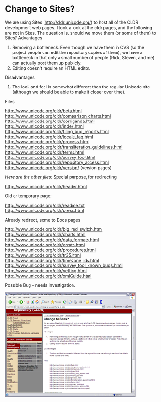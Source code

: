 # Change to Sites?

We are using Sites (<http://cldr.unicode.org/>) to host all of the CLDR
development web pages. I took a look at the cldr pages, and the following are
not in Sites. The question is, should we move them (or some of them) to Sites?
Advantages

1.  Removing a bottleneck. Even though we have them in CVS (so the project
    people can edit the repository copies of them), we have a bottleneck in that
    only a small number of people (Rick, Steven, and me) can actually post them
    up publicly.
2.  Editing doesn't require an HTML editor.

Disadvantages

1.  The look and feel is somewhat different than the regular Unicode site
    (although we should be able to make it closer over time).

Files

http://www.unicode.org/cldr/beta.html
http://www.unicode.org/cldr/comparison_charts.html
http://www.unicode.org/cldr/corrigenda.html
http://www.unicode.org/cldr/index.html
http://www.unicode.org/cldr/filing_bug_reports.html
http://www.unicode.org/cldr/locale_faq.html
http://www.unicode.org/cldr/process.html
http://www.unicode.org/cldr/transliteration_guidelines.html
http://www.unicode.org/cldr/terms.html
http://www.unicode.org/cldr/survey_tool.html
http://www.unicode.org/cldr/repository_access.html
http://www.unicode.org/cldr/version/ (version pages)

*Here are the other files:*
Special purpose, for redirecting.

http://www.unicode.org/cldr/header.html

Old or temporary page:

http://www.unicode.org/cldr/readme.txt
http://www.unicode.org/cldr/press.html

Already redirect, some to Docs pages

http://www.unicode.org/cldr/big_red_switch.html
http://www.unicode.org/cldr/charts.html
http://www.unicode.org/cldr/data_formats.html
http://www.unicode.org/cldr/errata.html
http://www.unicode.org/cldr/procedures.html
http://www.unicode.org/cldr/tr35.html
http://www.unicode.org/cldr/timezone_ids.html
http://www.unicode.org/cldr/survey_tool_known_bugs.html
http://www.unicode.org/cldr/vetting.html
http://www.unicode.org/cldr/xmlGuide.html

Possible Bug - needs investigation.

![image](site_bug.png)

